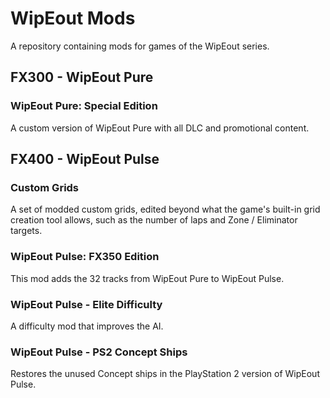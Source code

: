 # WipEout Mods

A repository containing mods for games of the WipEout series.

## FX300 - WipEout Pure

### WipEout Pure: Special Edition

A custom version of WipEout Pure with all DLC and promotional content.

## FX400 - WipEout Pulse

### Custom Grids

A set of modded custom grids, edited beyond what the game's built-in grid creation tool allows, such as the number of laps and Zone / Eliminator targets.

### WipEout Pulse: FX350 Edition

This mod adds the 32 tracks from WipEout Pure to WipEout Pulse.

### WipEout Pulse - Elite Difficulty

A difficulty mod that improves the AI.

### WipEout Pulse - PS2 Concept Ships

Restores the unused Concept ships in the PlayStation 2 version of WipEout Pulse.
